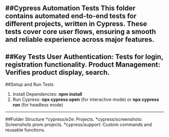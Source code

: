
##Cypress Automation Tests
This folder contains automated end-to-end tests for different projects, written in Cypress. These tests cover core user flows, ensuring a smooth and reliable experience across major features.
------------------------------------------------------------------------------------------------------------------------------------------------------------------------------------------------
##Key Tests
User Authentication: Tests for login, registration functionality.
Product Management: Verifies product display, search.
--------------------------------------------------------------------------------------------------------
##Setup and Run Tests
1. Install Dependencies: **npm install**
2. Run Cypress: **npx cypress open** (for interactive mode) or **npx cypress run** (for headless mode)
--------------------------------------------------------------------------------------------------------

##Folder Structure
*cypress/e2e: Projects.
*cypress/screenshots: Screenshots prom projects.
*cypress/support: Custom commands and reusable functions.
